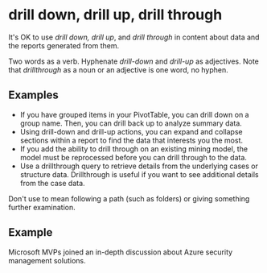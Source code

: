 # drill down, drill up, drill through

It's OK to use *drill down, drill up*, and *drill through* in content about data and the reports generated from them.

Two words as a verb. Hyphenate *drill-down* and *drill-up* as adjectives. Note that *drillthrough* as a noun or an adjective is one word, no hyphen.

## Examples

- If you have grouped items in your PivotTable, you can drill down on a group name. Then, you can drill back up
to analyze summary data.
- Using drill-down and drill-up actions, you can expand and collapse sections within a report to find the data
that interests you the most.
- If you add the ability to drill through on an existing mining model, the model must be reprocessed before
you can drill through to the data.
- Use a drillthrough query to retrieve details from the underlying cases or structure data. Drillthrough is useful if you want to see additional details from the case data.  

Don't use to mean following a path (such as folders) or giving something further examination.

## Example

Microsoft MVPs joined an in-depth discussion about Azure security management solutions.
